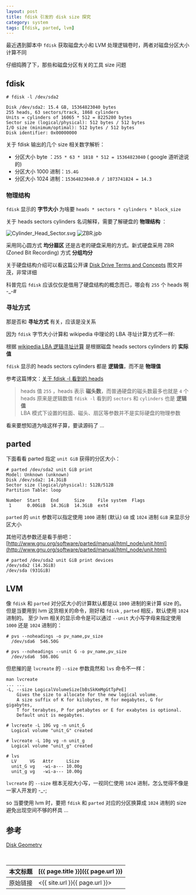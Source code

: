 ```yaml
---
layout: post
title: fdisk 引发的 disk size 探究
category: system
tags: [fdisk, parted, lvm]
---
```


最近遇到脚本中 `fdisk` 获取磁盘大小和 LVM 处理逻辑卷时，两者对磁盘分区大小计算不同

仔细捣腾了下，那些和磁盘分区有关的工具 size 问题

## fdisk

    # fdisk -l /dev/sda2

    Disk /dev/sda2: 15.4 GB, 15364823040 bytes
    255 heads, 63 sectors/track, 1868 cylinders
    Units = cylinders of 16065 * 512 = 8225280 bytes
    Sector size (logical/physical): 512 bytes / 512 bytes
    I/O size (minimum/optimal): 512 bytes / 512 bytes
    Disk identifier: 0x00000000

关于 fdisk 输出的几个 size 相关数字解析：

- 分区大小 byte ：`255 * 63 * 1818 * 512 = 15364823040` ( google 道听途说的)
- 分区大小 1000 进制：`15.4G`
- 分区大小 1024 进制：`15364823040.0 / 1073741824 = 14.3`

### 物理结构

`fdisk` 显示的 **字节大小** 为啥要 `heads * sectors * cylinders * block_size`

关于 heads sectors cylinders 名词解释，需要了解硬盘的 **物理结构** ：

![Cylinder_Head_Sector.svg](http://upload.wikimedia.org/wikipedia/commons/0/02/Cylinder_Head_Sector.svg)
![ZBR.jpb](http://www.msexchange.org/img/upl/image0031118243018869.jpg)

采用同心圆方式 **均分扇区** 还是古老的硬盘采用的方式。新式硬盘采用 ZBR (Zoned Bit Recording) 方式 **分组均分**

关于硬盘结构介绍可以看这篇公开课 [Disk Drive Terms and Concepts](http://www.c-jump.com/CIS24/Slides/DiskDrives/DiskDrives.html)
图文并茂，非常详细

科普完后 `fdisk` 应该仅仅是借用了硬盘结构的概念而已，哪会有 `255` 个 heads 啊 -_-#

### 寻址方式

那是否和 **寻址方式** 有关，应该是没关系

因为 `fdisk` 字节大小计算和 wikipedia 中理论的 LBA 寻址计算方式不一样:

根据 [wikipedia LBA 逻辑寻址计算](http://en.wikipedia.org/wiki/Logical_block_addressing) 是根据磁盘 heads sectors cylinders 的 **实际值**

`fdisk` 显示的 heads sectors cylinders 都是 **逻辑值**，而不是 **物理值**

参考这篇博文：[关于 fdisk -l 看到的 heads](http://zhumeng8337797.blog.163.com/blog/static/100768914201010183442986)

> heads 值 `255` ，heads 表示 **磁头数**，而普通硬盘的磁头数最多也就是 `4` 个  
> heads 原来是逻辑数值 `fdisk -l` 看到的 `sectors` 和 `cylinders` 也是 **逻辑值**  
> LBA 模式下设置的柱面、磁头、扇区等参数并不是实际硬盘的物理参数

看来要想知道为啥这样子算，要读源码了 ...

## parted

下面看看 parted 指定 `unit GiB` 获得的分区大小：

    # parted /dev/sda2 unit GiB print
    Model: Unknown (unknown)
    Disk /dev/sda2: 14.3GiB
    Sector size (logical/physical): 512B/512B
    Partition Table: loop

    Number  Start    End      Size     File system  Flags
     1      0.00GiB  14.3GiB  14.3GiB  ext4

`parted` 的 `unit` 参数可以指定使用 `1000` 进制 (默认) `GB` 或 `1024` 进制 `GiB` 来显示分区大小

其他可选参数还是看手册吧：[http://www.gnu.org/software/parted/manual/html_node/unit.html](http://www.gnu.org/software/parted/manual/html_node/unit.html)

    # parted /dev/sda2 unit GiB print devices
    /dev/sda2 (14.3GiB)
    /dev/sda (931GiB)

## LVM

像 `fdisk` 和 `parted` 对分区大小的计算默认都是以 `1000` 进制的来计算 size 的。
但是当要用到 lvm 这货相关的命令，刚好和 `fdisk` , `parted` 相反，默认使用 `1024` 进制的。
至少 lvm 相关的显示命令是可以通过 `--unit` 大小写字母来指定使用 `1000` 还是 `1024` 进制的：

    # pvs --noheadings -o pv_name,pv_size
      /dev/sda6  546.50G

    # pvs --noheadings --unit G -o pv_name,pv_size
      /dev/sda6  586.80G

但悲摧的是 `lvcreate` 的 `--size` 参数竟然和 `lvs` 命令不一样：

    man lvcreate
    ... ...
    -L, --size LogicalVolumeSize[bBsSkKmMgGtTpPeE]
        Gives the size to allocate for the new logical volume.
        A size suffix of K for kilobytes, M for megabytes, G for  gigabytes,
        T for terabytes, P for petabytes or E for exabytes is optional.
        Default unit is megabytes.

    # lvcreate -L 10G vg -n unit_G
      Logical volume "unit_G" created

    # lvcreate -L 10g vg -n unit_g
      Logical volume "unit_g" created

    # lvs
      LV     VG   Attr     LSize
      unit_G vg   -wi-a--- 10.00g
      unit_g vg   -wi-a--- 10.00g

`lvcreate` 的 `--size` 根本无视大小写，一视同仁使用 `1024` 进制，怎么觉得不像是一家人开发的 -_-;

so 当要使用 lvm 时，要把 `fdisk` 和 `parted` 对应的分区换算成 `1024` 进制的 size 避免出现空间不够的杯具 ...

## 参考

[Disk Geometry](http://www.msexchange.org/articles-tutorials/exchange-server-2003/planning-architecture/Disk-Geometry.html)




<br/>

本文标题 | [{{ page.title }}]({{ page.url }})
-------- |:--------
原始链接 | <{{ site.url }}{{ page.url }}>
